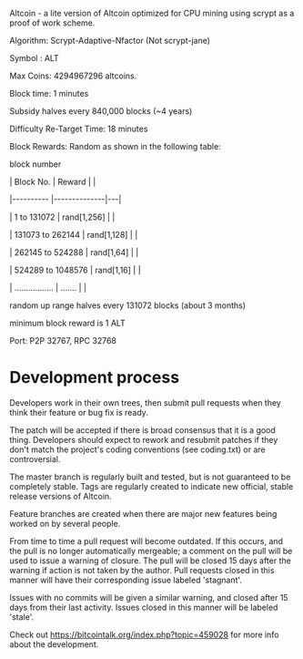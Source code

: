 Altcoin - a lite version of Altcoin optimized for CPU mining using scrypt as a proof of work scheme.

Algorithm: Scrypt-Adaptive-Nfactor (Not scrypt-jane)

Symbol :  ALT

Max Coins: 4294967296 altcoins.

Block time: 1 minutes

Subsidy halves every 840,000 blocks (~4 years)

Difficulty Re-Target Time:  18 minutes

Block Rewards: Random as shown in the following table:

block number

| Block No.                                | Reward       |   |

|----------                                |--------------|---|

| 1 to 131072                              | rand[1,256]  |   |

| 131073 to 262144                         | rand[1,128]  |   |

| 262145 to 524288                         | rand[1,64]   |   |

| 524289 to 1048576                        | rand[1,16]   |   |

| .................                        | .......      |   |

random up range halves every 131072 blocks (about 3 months)

minimum block reward is 1 ALT


Port: P2P 32767, RPC 32768


Development process
===================

Developers work in their own trees, then submit pull requests when
they think their feature or bug fix is ready.

The patch will be accepted if there is broad consensus that it is a
good thing.  Developers should expect to rework and resubmit patches
if they don't match the project's coding conventions (see coding.txt)
or are controversial.

The master branch is regularly built and tested, but is not guaranteed
to be completely stable. Tags are regularly created to indicate new
official, stable release versions of Altcoin.

Feature branches are created when there are major new features being
worked on by several people.

From time to time a pull request will become outdated. If this occurs, and
the pull is no longer automatically mergeable; a comment on the pull will
be used to issue a warning of closure. The pull will be closed 15 days
after the warning if action is not taken by the author. Pull requests closed
in this manner will have their corresponding issue labeled 'stagnant'.

Issues with no commits will be given a similar warning, and closed after
15 days from their last activity. Issues closed in this manner will be 
labeled 'stale'. 

Check out https://bitcointalk.org/index.php?topic=459028 for more info about the development.